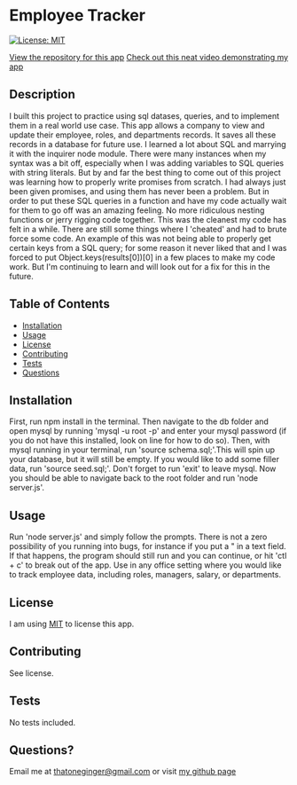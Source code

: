 # Employee Tracker
[![License: MIT](https://img.shields.io/badge/License-MIT-yellow.svg)](https://opensource.org/licenses/MIT)

[View the repository for this app](https://github.com/wijeremy/employee-tracker)
[Check out this neat video demonstrating my app]()
## Description
I built this project to practice using sql datases, queries, and to implement them in a real world use case.
This app allows a company to view and update their employee, roles, and departments records. It saves all these records in a database for future use. 
I learned a lot about SQL and marrying it with the inquirer node module. There were many instances when my syntax was a bit off, especially when I was adding variables to SQL queries with string literals. But by and far the best thing to come out of this project was learning how to properly write promises from scratch. I had always just been given promises, and using them has never been a problem. But in order to put these SQL queries in a function and have my code actually wait for them to go off was an amazing feeling. No more ridiculous nesting functions or jerry rigging code together. This was the cleanest my code has felt in a while. There are still some things where I 'cheated' and had to brute force some code. An example of this was not being able to properly get certain keys from a SQL query; for some reason it never liked that and I was forced to put Object.keys(results[0])[0] in a few places to make my code work. But I'm continuing to learn and will look out for a fix for this in the future.
## Table of Contents
- [Installation](#installation)
- [Usage](#usage)
- [License](#license)
- [Contributing](#contributing)
- [Tests](#tests)
- [Questions](#questions)
## Installation
First, run npm install in the terminal. Then navigate to the db folder and open mysql by running 'mysql -u root -p' and enter your mysql password (if you do not have this installed, look on line for how to do so). Then, with mysql running in your terminal, run 'source schema.sql;'.This will spin up your database, but it will still be empty. If you would like to add some filler data, run 'source seed.sql;'. Don't forget to run 'exit' to leave mysql. Now you should be able to navigate back to the root folder and run 'node server.js'.
## Usage
Run 'node server.js' and simply follow the prompts. There is not a zero possibility of you running into bugs, for instance if you put a " in a text field. If that happens, the program should still run and you can continue, or hit 'ctl + c' to break out of the app. Use in any office setting where you would like to track employee data, including roles, managers, salary, or departments.
## License
I am using [MIT](https://opensource.org/licenses/MIT) to license this app.
## Contributing
See license.
## Tests
No tests included.
## Questions?
Email me at thatoneginger@gmail.com or visit [my github page](github.com/wijeremy)
  